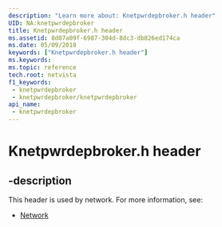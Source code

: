 ```yaml
---
description: "Learn more about: Knetpwrdepbroker.h header"
UID: NA:knetpwrdepbroker
title: Knetpwrdepbroker.h header
ms.assetid: 8d07a09f-6987-304d-8dc3-db826ed174ca
ms.date: 05/09/2018
keywords: ["Knetpwrdepbroker.h header"]
ms.keywords: 
ms.topic: reference
tech.root: netvista
f1_keywords:
 - knetpwrdepbroker
 - knetpwrdepbroker/knetpwrdepbroker
api_name:
 - knetpwrdepbroker
---
```


# Knetpwrdepbroker.h header


## -description

This header is used by network. For more information, see:

- [Network](../_netvista/index.md)

